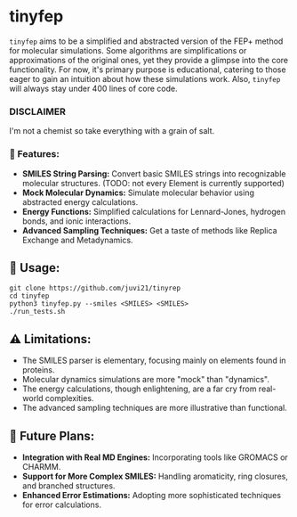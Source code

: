 # tinyfep

`tinyfep` aims to be a simplified and abstracted version of the FEP+ method for molecular simulations. Some algorithms are simplifications or approximations of the original ones, yet they provide a glimpse into the core functionality. For now, it's primary purpose is educational, catering to those eager to gain an intuition about how these simulations work. Also, `tinyfep` will always stay under 400 lines of core code.

### DISCLAIMER
I'm not a chemist so take everything with a grain of salt. 

### 🌟 Features:

- **SMILES String Parsing:** Convert basic SMILES strings into recognizable molecular structures. (TODO: not every Element is currently supported)
- **Mock Molecular Dynamics:** Simulate molecular behavior using abstracted energy calculations.
- **Energy Functions:** Simplified calculations for Lennard-Jones, hydrogen bonds, and ionic interactions.
- **Advanced Sampling Techniques:** Get a taste of methods like Replica Exchange and Metadynamics.
    
## 📘 Usage:
    git clone https://github.com/juvi21/tinyrep
    cd tinyfep
    python3 tinyfep.py --smiles <SMILES> <SMILES>
    ./run_tests.sh 
  
## ⚠️ Limitations:

- The SMILES parser is elementary, focusing mainly on elements found in proteins.
- Molecular dynamics simulations are more "mock" than "dynamics".
- The energy calculations, though enlightening, are a far cry from real-world complexities.
- The advanced sampling techniques are more illustrative than functional.


## 🚀 Future Plans:


- **Integration with Real MD Engines:** Incorporating tools like GROMACS or CHARMM.
- **Support for More Complex SMILES:** Handling aromaticity, ring closures, and branched structures.
- **Enhanced Error Estimations:** Adopting more sophisticated techniques for error calculations.
